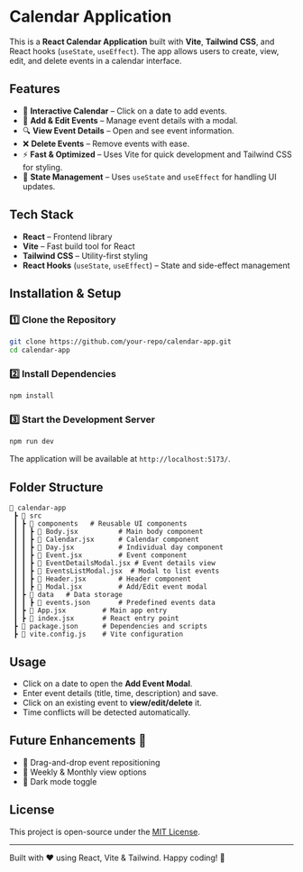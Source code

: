 # Calendar Application

This is a **React Calendar Application** built with **Vite**, **Tailwind CSS**, and React hooks (`useState`, `useEffect`). The app allows users to create, view, edit, and delete events in a calendar interface.

## Features
- 📅 **Interactive Calendar** – Click on a date to add events.
- 📝 **Add & Edit Events** – Manage event details with a modal.
- 🔍 **View Event Details** – Open and see event information.
- ❌ **Delete Events** – Remove events with ease.
- ⚡ **Fast & Optimized** – Uses Vite for quick development and Tailwind CSS for styling.
- 🔄 **State Management** – Uses `useState` and `useEffect` for handling UI updates.

## Tech Stack
- **React** – Frontend library
- **Vite** – Fast build tool for React
- **Tailwind CSS** – Utility-first styling
- **React Hooks** (`useState`, `useEffect`) – State and side-effect management

## Installation & Setup

### 1️⃣ Clone the Repository
```sh
git clone https://github.com/your-repo/calendar-app.git
cd calendar-app
```

### 2️⃣ Install Dependencies
```sh
npm install
```

### 3️⃣ Start the Development Server
```sh
npm run dev
```
The application will be available at `http://localhost:5173/`.

## Folder Structure
```
📂 calendar-app
 ┣ 📂 src
 ┃ ┣ 📂 components   # Reusable UI components
 ┃ ┃ ┣ 📜 Body.jsx          # Main body component
 ┃ ┃ ┣ 📜 Calendar.jsx      # Calendar component
 ┃ ┃ ┣ 📜 Day.jsx           # Individual day component
 ┃ ┃ ┣ 📜 Event.jsx         # Event component
 ┃ ┃ ┣ 📜 EventDetailsModal.jsx # Event details view
 ┃ ┃ ┣ 📜 EventsListModal.jsx  # Modal to list events
 ┃ ┃ ┣ 📜 Header.jsx        # Header component
 ┃ ┃ ┣ 📜 Modal.jsx         # Add/Edit event modal
 ┃ ┣ 📂 data   # Data storage
 ┃ ┃ ┣ 📜 events.json       # Predefined events data
 ┃ ┣ 📜 App.jsx         # Main app entry
 ┃ ┣ 📜 index.jsx       # React entry point
 ┣ 📜 package.json      # Dependencies and scripts
 ┣ 📜 vite.config.js    # Vite configuration
```

## Usage
- Click on a date to open the **Add Event Modal**.
- Enter event details (title, time, description) and save.
- Click on an existing event to **view/edit/delete** it.
- Time conflicts will be detected automatically.

## Future Enhancements 🚀
- 📌 Drag-and-drop event repositioning
- 📅 Weekly & Monthly view options
- 🌙 Dark mode toggle

## License
This project is open-source under the [MIT License](LICENSE).

---
Built with ❤️ using React, Vite & Tailwind. Happy coding! 🎉

